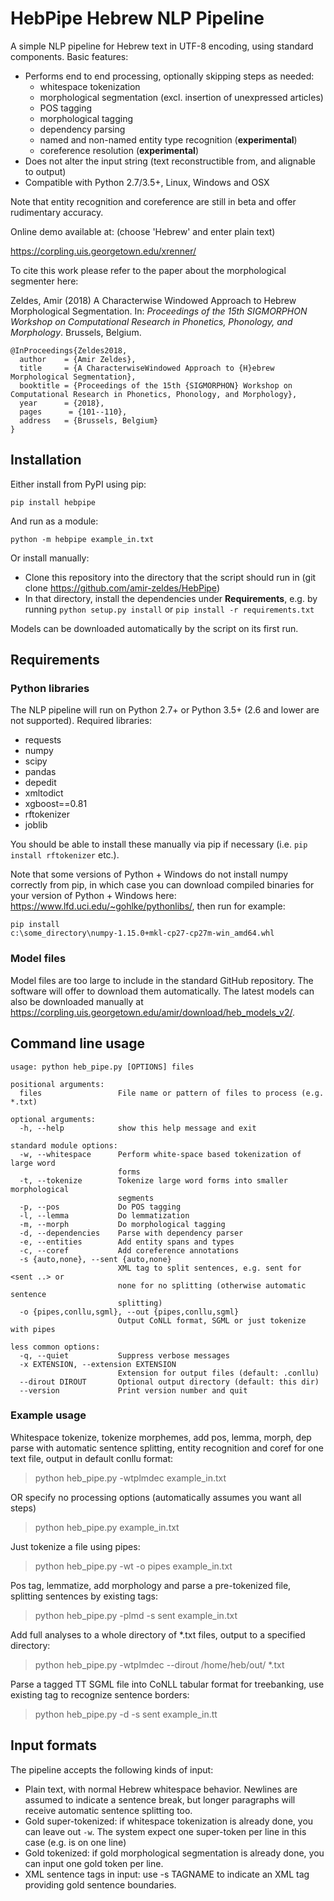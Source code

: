 # HebPipe Hebrew NLP Pipeline

A simple NLP pipeline for Hebrew text in UTF-8 encoding, using standard components. Basic features:

  * Performs end to end processing, optionally skipping steps as needed:
    * whitespace tokenization
    * morphological segmentation (excl. insertion of unexpressed articles)
    * POS tagging
    * morphological tagging
    * dependency parsing
    * named and non-named entity type recognition (**experimental**)
    * coreference resolution (**experimental**)
  * Does not alter the input string (text reconstructible from, and alignable to output)
  * Compatible with Python 2.7/3.5+, Linux, Windows and OSX

Note that entity recognition and coreference are still in beta and offer rudimentary accuracy.

Online demo available at: (choose 'Hebrew' and enter plain text)

https://corpling.uis.georgetown.edu/xrenner/

To cite this work please refer to the paper about the morphological segmenter here:

Zeldes, Amir (2018) A Characterwise Windowed Approach to Hebrew Morphological Segmentation. In: *Proceedings of the 15th SIGMORPHON Workshop on Computational Research in Phonetics, Phonology, and Morphology*. Brussels, Belgium.

```
@InProceedings{Zeldes2018,
  author    = {Amir Zeldes},
  title     = {A CharacterwiseWindowed Approach to {H}ebrew Morphological Segmentation},
  booktitle = {Proceedings of the 15th {SIGMORPHON} Workshop on Computational Research in Phonetics, Phonology, and Morphology},
  year      = {2018},
  pages      = {101--110},
  address   = {Brussels, Belgium}
}
```

## Installation

Either install from PyPI using pip:

`pip install hebpipe`

And run as a module:

`python -m hebpipe example_in.txt`

Or install manually: 

  * Clone this repository into the directory that the script should run in (git clone https://github.com/amir-zeldes/HebPipe)
  * In that directory, install the dependencies under **Requirements**, e.g. by running `python setup.py install` or `pip install -r requirements.txt`
  
Models can be downloaded automatically by the script on its first run.
  
## Requirements

### Python libraries

The NLP pipeline will run on Python 2.7+ or Python 3.5+ (2.6 and lower are not supported). Required libraries:

  * requests
  * numpy
  * scipy
  * pandas
  * depedit
  * xmltodict
  * xgboost==0.81
  * rftokenizer
  * joblib

You should be able to install these manually via pip if necessary (i.e. `pip install rftokenizer` etc.).

Note that some versions of Python + Windows do not install numpy correctly from pip, in which case you can download compiled binaries for your version of Python + Windows here: https://www.lfd.uci.edu/~gohlke/pythonlibs/, then run for example:

`pip install c:\some_directory\numpy‑1.15.0+mkl‑cp27‑cp27m‑win_amd64.whl`


### Model files

Model files are too large to include in the standard GitHub repository. The software will offer to download them automatically. The latest models can also be downloaded manually at https://corpling.uis.georgetown.edu/amir/download/heb_models_v2/. 

## Command line usage

```
usage: python heb_pipe.py [OPTIONS] files

positional arguments:
  files                 File name or pattern of files to process (e.g. *.txt)

optional arguments:
  -h, --help            show this help message and exit

standard module options:
  -w, --whitespace      Perform white-space based tokenization of large word
                        forms
  -t, --tokenize        Tokenize large word forms into smaller morphological
                        segments
  -p, --pos             Do POS tagging
  -l, --lemma           Do lemmatization
  -m, --morph           Do morphological tagging
  -d, --dependencies    Parse with dependency parser
  -e, --entities        Add entity spans and types
  -c, --coref           Add coreference annotations
  -s {auto,none}, --sent {auto,none}
                        XML tag to split sentences, e.g. sent for <sent ..> or
                        none for no splitting (otherwise automatic sentence
                        splitting)
  -o {pipes,conllu,sgml}, --out {pipes,conllu,sgml}
                        Output CoNLL format, SGML or just tokenize with pipes

less common options:
  -q, --quiet           Suppress verbose messages
  -x EXTENSION, --extension EXTENSION
                        Extension for output files (default: .conllu)
  --dirout DIROUT       Optional output directory (default: this dir)
  --version             Print version number and quit
```

### Example usage

Whitespace tokenize, tokenize morphemes, add pos, lemma, morph, dep parse with automatic sentence splitting, 
entity recognition and coref for one text file, output in default conllu format:
> python heb_pipe.py -wtplmdec example_in.txt        

OR specify no processing options (automatically assumes you want all steps)
> python heb_pipe.py example_in.txt        

Just tokenize a file using pipes:
> python heb_pipe.py -wt -o pipes example_in.txt     

Pos tag, lemmatize, add morphology and parse a pre-tokenized file, splitting sentences by existing <sent> tags:
> python heb_pipe.py -plmd -s sent example_in.txt  

Add full analyses to a whole directory of *.txt files, output to a specified directory:    
> python heb_pipe.py -wtplmdec --dirout /home/heb/out/ *.txt

Parse a tagged TT SGML file into CoNLL tabular format for treebanking, use existing tag <sent> to recognize sentence borders:
> python heb_pipe.py -d -s sent example_in.tt

## Input formats

The pipeline accepts the following kinds of input:

  * Plain text, with normal Hebrew whitespace behavior. Newlines are assumed to indicate a sentence break, but longer paragraphs will receive automatic sentence splitting too.
  * Gold super-tokenized: if whitespace tokenization is already done, you can leave out `-w`. The system expect one super-token per line in this case (e.g. <bbyt> is on one line)
  * Gold tokenized: if gold morphological segmentation is already done, you can input one gold token per line.
  * XML sentence tags in input: use -s TAGNAME to indicate an XML tag providing gold sentence boundaries.
